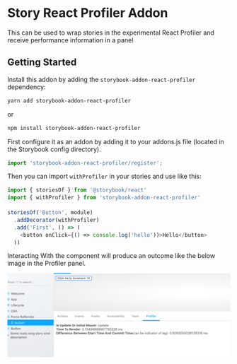# Story React Profiler Addon

This can be used to wrap stories in the experimental React Profiler and receive performance information in a panel

## Getting Started

Install this addon by adding the `storybook-addon-react-profiler` dependency:

```sh
yarn add storybook-addon-react-profiler
```

or

```sh
npm install storybook-addon-react-profiler
```

First configure it as an addon by adding it to your addons.js file (located in the Storybook config directory).

```js
import 'storybook-addon-react-profiler/register';
```

Then you can import `withProfiler` in your stories and use like this:

```js
import { storiesOf } from '@storybook/react'
import { withProfiler } from 'storybook-addon-react-profiler'

storiesOf('Button', module)
  .addDecorator(withProfiler)
  .add('First', () => (
    <button onClick={() => console.log('hello'))>Hello</button>
  ))
```

Interacting With the component will produce an outcome like the below image in the Profiler panel. 

<img src ="./profiler.png" />